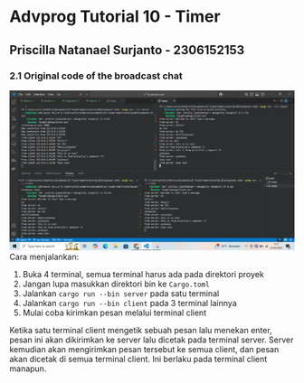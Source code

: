 # Advprog Tutorial 10 - Timer
## Priscilla Natanael Surjanto - 2306152153

### 2.1 Original code of the broadcast chat
![image1](images/image1.png)
Cara menjalankan:
1. Buka 4 terminal, semua terminal harus ada pada direktori proyek
2. Jangan lupa masukkan direktori bin ke `Cargo.toml`
3. Jalankan `cargo run --bin server` pada satu terminal
4. Jalankan `cargo run --bin client` pada 3 terminal lainnya
5. Mulai coba kirimkan pesan melalui terminal client

Ketika satu terminal client mengetik sebuah pesan lalu menekan enter, pesan ini akan dikirimkan ke server lalu dicetak pada terminal server. Server kemudian akan mengirimkan pesan tersebut ke semua client, dan pesan akan dicetak di semua terminal client. Ini berlaku pada terminal client manapun.